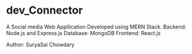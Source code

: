 # dev_Connector
A Social media Web Appilication Developed using MERN Stack. 
Backend: Node.js and Express.js
Database: MongoDB
Frontend: React.js

Author: SuryaSai Chowdary
